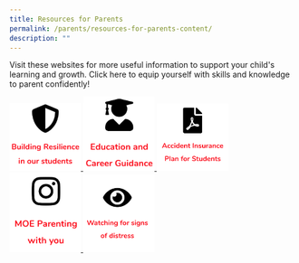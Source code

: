 ```yaml
---
title: Resources for Parents
permalink: /parents/resources-for-parents-content/
description: ""
---
```

Visit these websites for more useful information to support your child's learning and growth. Click here to equip yourself with skills and knowledge to parent confidently!

<a href="/files/Resilience-Resources_for-parents_final.pdf">
<img src="/images/resilience.png" style="width:25%">
</a>

<a href="/education-and-career-guidance-ecg/">
<img src="/images/ECG.png" style="width:25%">
</a>

<a href="/files/GPA-Product-Fact-Sheet-2022.pdf">
<img src="/images/insurance.png" style="width:25%">
</a>

<a href="https://www.instagram.com/parentingwith.moesg/">
<img src="/images/instagram.png" style="width:25%">
</a>



<a href="/parents/watching-for-distress/">
<img src="/images/signs%20of%20distress.png" style="width:25%">
</a>

